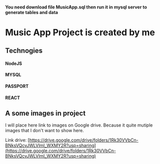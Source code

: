#### You need download file MusicApp.sql then run it in mysql server to generate tables and data 
# Music App Project is created by me


## Technogies
#### NodeJS
#### MYSQL
#### PASSPORT
#### REACT

## A some images in project

I will place here link to images on Google drive. Because it quite mutiple images that I don't want to show here.

Link drive: [https://drive.google.com/drive/folders/1Rk30VVbCn-BNksVQcvJWLVlmI_WXMY2R?usp=sharing](https://drive.google.com/drive/folders/1Rk30VVbCn-BNksVQcvJWLVlmI_WXMY2R?usp=sharing)

